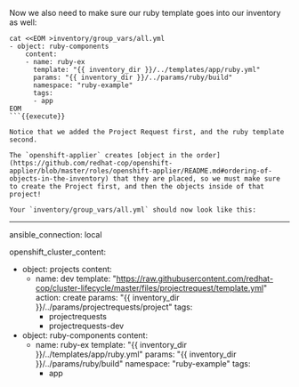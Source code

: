 Now we also need to make sure our ruby template goes into our inventory as well:

```
cat <<EOM >inventory/group_vars/all.yml
- object: ruby-components
    content:
    - name: ruby-ex
      template: "{{ inventory_dir }}/../templates/app/ruby.yml"
      params: "{{ inventory_dir }}/../params/ruby/build"
      namespace: "ruby-example"
      tags:
      - app
EOM
```{{execute}}

Notice that we added the Project Request first, and the ruby template second.

The `openshift-applier` creates [object in the order](https://github.com/redhat-cop/openshift-applier/blob/master/roles/openshift-applier/README.md#ordering-of-objects-in-the-inventory) that they are placed, so we must make sure to create the Project first, and then the objects inside of that project!

Your `inventory/group_vars/all.yml` should now look like this:

```
---
ansible_connection: local

openshift_cluster_content:
- object: projects
    content:
    - name: dev
      template: "https://raw.githubusercontent.com/redhat-cop/cluster-lifecycle/master/files/projectrequest/template.yml"
      action: create
      params: "{{ inventory_dir }}/../params/projectrequests/project"
      tags:
      - projectrequests
      - projectrequests-dev
- object: ruby-components
    content:
    - name: ruby-ex
      template: "{{ inventory_dir }}/../templates/app/ruby.yml"
      params: "{{ inventory_dir }}/../params/ruby/build"
      namespace: "ruby-example"
      tags:
      - app
```
